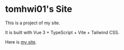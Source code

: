 # tomhwi01's Site

This is a project of my site.

It is built with Vue 3 + TypeScript + Vite + Tailwind CSS.

Here is [my site](tomhwi01.github.io).
